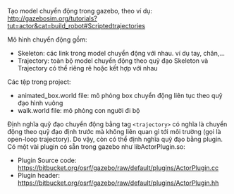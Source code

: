Tạo model chuyển động trong gazebo, theo ví dụ:
http://gazebosim.org/tutorials?tut=actor&cat=build_robot#Scriptedtrajectories

Mô hình chuyển động gồm:
- Skeleton: các link trong model chuyển động với nhau. ví dụ tay, chân,...
- Trajectory: toàn bộ model chuyển động theo quỹ đạo
Skeleton và Trajectory có thể riêng rẽ hoặc kết hợp với nhau

Các tệp trong project:
- animated_box.world file: mô phỏng box chuyển động liên tục theo quỹ đạo hình vuông
- walk.world file: mô phỏng con người đi bộ

Định nghĩa quỹ đạo chuyển động bằng tag ```<trajectory>``` có nghĩa là chuyển động theo quỹ đạo định trước mà không liên quan gì tới môi trường (gọi là open-loop trajectory).
Do vậy, còn có thể định nghĩa quỹ đạo bằng plugin. Có một vài plugin có sẵn trong gazebo như libActorPlugin.so:
- Plugin Source code: https://bitbucket.org/osrf/gazebo/raw/default/plugins/ActorPlugin.cc
- Plugin header: https://bitbucket.org/osrf/gazebo/raw/default/plugins/ActorPlugin.hh
